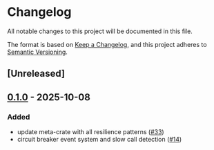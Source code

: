 # Changelog

All notable changes to this project will be documented in this file.

The format is based on [Keep a Changelog](https://keepachangelog.com/en/1.0.0/),
and this project adheres to [Semantic Versioning](https://semver.org/spec/v2.0.0.html).

## [Unreleased]

## [0.1.0](https://github.com/joshrotenberg/tower-resilience/releases/tag/tower-resilience-v0.1.0) - 2025-10-08

### Added

- update meta-crate with all resilience patterns ([#33](https://github.com/joshrotenberg/tower-resilience/pull/33))
- circuit breaker event system and slow call detection ([#14](https://github.com/joshrotenberg/tower-resilience/pull/14))
